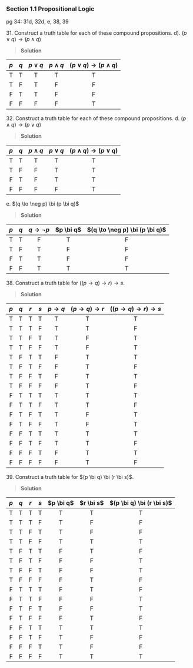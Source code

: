 ### Section 1.1 Propositional Logic
pg 34: 31d, 32d, e, 38, 39

31\. Construct a truth table for each of these compound propositions.
d). $(p \lor q) \to (p \land q)$
>**Solution**

| $p$ | $q$ | $p \lor q$ | $p \land q$ | $(p \lor q) \to (p \land q)$ |
|:-:|:-:|:-:|:-:|:-:|
| T | T | T | T | T |
| T | F | T | F | F |
| F | T | T | F | F |
| F | F | F | F | T |

32\. Construct a truth table for each of these compound propositions.
d. $(p \land q) \to (p \lor q)$
>**Solution**

| $p$ | $q$ | $p \land q$ | $p \lor q$ | $(p \land q) \to (p \lor q)$ |
|:-:|:-:|:-:|:-:|:-:|
| T | T | T | T | T |
| T | F | F | T | T |
| F | T | F | T | T |
| F | F | F | F | T |

e. $(q \to \neg p) \bi (p \bi q)$
>**Solution**

| $p$ | $q$ | $q \to \neg p$ | $p \bi q$ | $(q \to \neg p) \bi (p \bi q)$ |
|:-:|:-:|:-:|:-:|:-:|
| T | T | F | T | F |
| T | F | T | F | F |
| F | T | T | F | F |
| F | F | T | T | T |

<!-- pagebreak -->
38\. Construct a truth table for $((p \to q) \to r) \to s$.
>**Solution**

| $p$ | $q$ | $r$ | $s$ | $p \to q$ | $(p \to q) \to r$ | $((p \to q) \to r) \to s$ |
|:-:|:-:|:-:|:-:|:-:|:-:|:-:|
| T | T | T | T | T | T | T |
| T | T | T | F | T | T | F |
| T | T | F | T | T | F | T |
| T | T | F | F | T | F | T |
| T | F | T | T | F | T | T |
| T | F | T | F | F | T | F |
| T | F | F | T | F | T | T |
| T | F | F | F | F | T | F |
| F | T | T | T | T | T | T |
| F | T | T | F | T | T | F |
| F | T | F | T | T | F | T |
| F | T | F | F | T | F | T |
| F | F | T | T | T | T | T |
| F | F | T | F | T | T | F |
| F | F | F | T | F | T | T |
| F | F | F | F | F | T | F |

<!-- pagebreak -->
39\. Construct a truth table for $(p \bi q) \bi (r \bi s)$.
>**Solution**

| $p$ | $q$ | $r$ | $s$ | $p \bi q$ | $r \bi s$ | $(p \bi q) \bi (r \bi s)$ |
|:-:|:-:|:-:|:-:|:-:|:-:|:-:|
| T | T | T | T | T | T | T |
| T | T | T | F | T | F | F |
| T | T | F | T | T | F | F |
| T | T | F | F | T | T | T |
| T | F | T | T | F | T | F |
| T | F | T | F | F | F | T |
| T | F | F | T | F | F | T |
| T | F | F | F | F | T | F |
| F | T | T | T | F | T | F |
| F | T | T | F | F | F | T |
| F | T | F | T | F | F | T |
| F | T | F | F | F | T | F |
| F | F | T | T | T | T | T |
| F | F | T | F | T | F | F |
| F | F | F | T | T | F | F |
| F | F | F | F | T | T | T |
